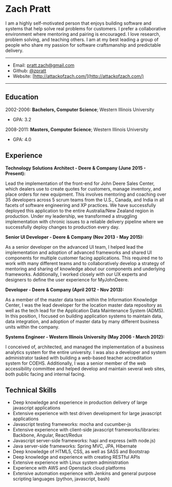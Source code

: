 Zach Pratt
============

I am a highly self-motivated person that enjoys building software and systems that help solve real problems for customers. I prefer a collaborative environment where mentoring and pairing is encouraged. I love research, problem solving, and teaching others. I am at my best leading a group of people who share my passion for software craftsmanship and predictable delivery.

----------------------------

* Email: [pratt.zach@gmail.com](mailto:pratt.zach@gmail.com)
* Github: [@zpratt](https://github.com/zpratt)
* Website: [http://attackofzach.com/](http://attackofzach.com/)

----------------------------

Education
---------

2002-2006:   **Bachelors, Computer Science**; Western Illinois University
* GPA: 3.2

2008-2011:   **Masters, Computer Science**; Western Illinois University
* GPA: 4.0

Experience
----------

**Technology Solutions Architect - Deere & Company (June 2015 - Present):**

Lead the implementation of the front-end for John Deere Sales Center, which dealers use to create quotes for customers, manage inventory, and place orders for new equipment. This involves mentoring and coaching over 35 developers across 5 scrum teams from the U.S., Canada, and India in all facets of software engineering and XP practices. We have successfully deployed this application to the entire Australia/New Zealand region in production. Under my leadership, we transformed a struggling implementation with chronic issues to a reliable delivery pipeline where we successfully deploy changes to production every day.

**Senior UI Developer - Deere & Company (Nov 2013 - May 2015):**

As a senior developer on the advanced UI team, I helped lead the implementation and adoption of advanced frameworks and shared UI components for multiple customer facing applications. This required me to work with many different teams and to collaboratively develop a strategy of mentoring and sharing of knowledge about our components and underlying frameworks. Additionally, I worked closely with our UX experts and designers to define the user experience for MyJohnDeere.

**Developer - Deere & Company (April 2012 - Nov 2013):**

As a member of the master data team within the Information Knowledge Center, I was the lead developer for the location master data repository as well as the tech lead for the Application Data Maintenance System (ADMS). In this position, I focused on building application systems to maintain data, data integration, and adoption of master data by many different business units within the company.

**Systems Engineer - Western Illinois University (May 2006 - March 2012):**

I conceived of, architected, and managed the implementation of a business analytics system for the entire university. I was also a developer and system administrator tasked with building a web-based teacher accreditation system for COEHS. Additionally, I was a senior member of the web accessibility committee and helped develop and maintain several web sites, both public facing and internal facing.

Technical Skills
--------------------

* Deep knowledge and experience in production delivery of large javascript applications
* Extensive experience with test driven development for large javascript applications
* Javascript testing frameworks: mocha and cucumber-js
* Extensive experience with client-side javascript frameworks/libraries: Backbone, Angular, React/Redux
* Javascript server-side frameworks: hapi and express (with node.js)
* Java server-side frameworks: Spring MVC, JPA, Hibernate
* Deep knowledge of HTML5, CSS, as well as SASS and Bootstrap
* Deep knowledge and experience with creating RESTful APIs
* Extensive experience with Linux system administration
* Experience with AWS and Openstack cloud platforms
* Extensive automation experience with Jenkins and general purpose scripting languages (python, javascript, bash)
